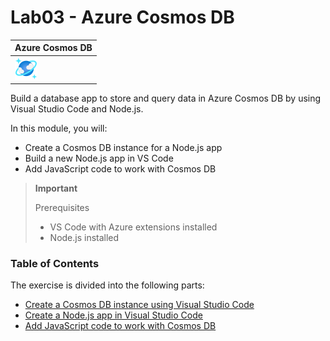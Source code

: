 # Lab03 - Azure Cosmos DB

| Azure Cosmos DB                         |
| --------------------------------------- |
| ![app-service-plan](./img/cosmosdb.svg) |

Build a database app to store and query data in Azure Cosmos DB by using Visual Studio Code and Node.js.

In this module, you will:

- Create a Cosmos DB instance for a Node.js app
- Build a new Node.js app in VS Code
- Add JavaScript code to work with Cosmos DB

> **Important**
>
> Prerequisites
>
> - VS Code with Azure extensions installed
> - Node.js installed

### Table of Contents

The exercise is divided into the following parts:
- [Create a Cosmos DB instance using Visual Studio Code](./01.cosmosdb-create.md)
- [Create a Node.js app in Visual Studio Code](./02.cosmosdb-nodejs-vscode.md)
- [Add JavaScript code to work with Cosmos DB](./03.javascript-cosmosdb.md)